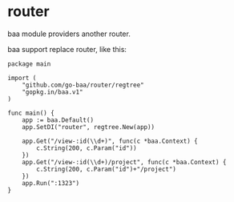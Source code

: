 # router
baa module providers another router.

baa support replace router, like this:

```
package main

import (
	"github.com/go-baa/router/regtree"
	"gopkg.in/baa.v1"
)

func main() {
	app := baa.Default()
	app.SetDI("router", regtree.New(app))

	app.Get("/view-:id(\\d+)", func(c *baa.Context) {
		c.String(200, c.Param("id"))
	})
	app.Get("/view-:id(\\d+)/project", func(c *baa.Context) {
		c.String(200, c.Param("id")+"/project")
	})
	app.Run(":1323")
}
```